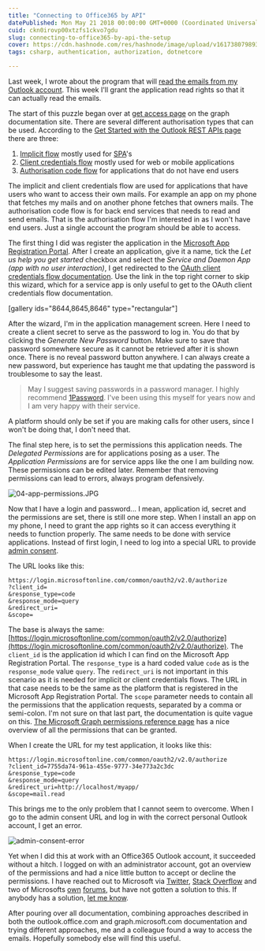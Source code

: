 ```yaml
---
title: "Connecting to Office365 by API"
datePublished: Mon May 21 2018 00:00:00 GMT+0000 (Coordinated Universal Time)
cuid: ckn0irovp00xtzfs1ckvo7gdu
slug: connecting-to-office365-by-api-the-setup
cover: https://cdn.hashnode.com/res/hashnode/image/upload/v1617380798930/8PvT_LCjv.jpeg
tags: csharp, authentication, authorization, dotnetcore

---
```



Last week, I wrote about the program that will [read the emails from my Outlook account](http://kenbonny.net/2018/05/14/connecting-to-office365-by-api-the-code/). This week I'll grant the application read rights so that it can actually read the emails.

The start of this puzzle began over at [get access page](https://developer.microsoft.com/en-us/graph/docs/concepts/auth_v2_service) on the graph documentation site. There are several different authorisation types that can be used. According to the [Get Started with the Outlook REST APIs page](https://docs.microsoft.com/en-us/outlook/rest/get-started) there are three:

1. [Implicit flow](https://docs.microsoft.com/en-us/azure/active-directory/develop/active-directory-v2-protocols-implicit) mostly used for [SPA](https://en.wikipedia.org/wiki/Single-page_application)'s
2. [Client credentials flow](https://docs.microsoft.com/en-us/azure/active-directory/develop/active-directory-v2-protocols-oauth-client-creds) mostly used for web or mobile applications
3. [Authorisation code flow](https://docs.microsoft.com/en-us/azure/active-directory/develop/active-directory-v2-protocols-oauth-code) for applications that do not have end users

The implicit and client credentials flow are used for applications that have users who want to access their own mails. For example an app on my phone that fetches my mails and on another phone fetches that owners mails. The authorisation code flow is for back end services that needs to read and send emails. That is the authorisation flow I'm interested in as I won't have end users. Just a single account the program should be able to access.

The first thing I did was register the application in the [Microsoft App Registration Portal](https://apps.dev.microsoft.com). After I create an application, give it a name, tick the _Let us help you get started_ checkbox and select the _Service and Daemon App (app with no user interaction)_, I get redirected to the [OAuth client credentials flow documentation](https://docs.microsoft.com/en-us/azure/active-directory/develop/active-directory-v2-protocols-oauth-client-creds). Use the link in the top right corner to skip this wizard, which for a service app is only useful to get to the OAuth client credentials flow documentation.

\[gallery ids="8644,8645,8646" type="rectangular"\]

After the wizard, I'm in the application management screen. Here I need to create a client secret to serve as the password to log in. You do that by clicking the _Generate New Password_ button. Make sure to save that password somewhere secure as it cannot be retrieved after it is shown once. There is no reveal password button anywhere. I can always create a new password, but experience has taught me that updating the password is troublesome to say the least.

> May I suggest saving passwords in a password manager. I highly recommend [1Password](https://1password.com/). I've been using this myself for years now and I am very happy with their service.

A platform should only be set if you are making calls for other users, since I won't be doing that, I don't need that.

The final step here, is to set the permissions this application needs. The _Delegated Permissions_ are for applications posing as a user. The _Application Permissions_ are for service apps like the one I am building now. These permissions can be edited later. Remember that removing permissions can lead to errors, always program defensively.

![04-app-permissions.JPG](https://cdn.hashnode.com/res/hashnode/image/upload/v1617380794701/Oc9L9dISI.jpeg)

Now that I have a login and password... I mean, application id, secret and the permissions are set, there is still one more step. When I install an app on my phone, I need to grant the app rights so it can access everything it needs to function properly. The same needs to be done with service applications. Instead of first login, I need to log into a special URL to provide [admin consent](https://developer.microsoft.com/en-us/graph/docs/concepts/auth_v2_service).

The URL looks like this:

```
https://login.microsoftonline.com/common/oauth2/v2.0/authorize
?client_id=
&response_type=code
&response_mode=query
&redirect_uri=
&scope=
```

The base is always the same: [https://login.microsoftonline.com/common/oauth2/v2.0/authorize](https://login.microsoftonline.com/common/oauth2/v2.0/authorize). The `client_id` is the application id which I can find on the Microsoft App Registration Portal. The `response_type` is a hard coded value `code` as is the `response_mode` value `query`. The `redirect_uri` is not important in this scenario as it is needed for implicit or client credentials flows. The URL in that case needs to be the same as the platform that is registered in the Microsoft App Registration Portal. The `scope` parameter needs to contain all the permissions that the application requests, separated by a comma or semi-colon. I'm not sure on that last part, the documentation is quite vague on this. [The Microsoft Graph permissions reference page](https://developer.microsoft.com/en-us/graph/docs/concepts/permissions_reference) has a nice overview of all the permissions that can be granted.

When I create the URL for my test application, it looks like this:

```
https://login.microsoftonline.com/common/oauth2/v2.0/authorize
?client_id=7755da74-961a-455e-9777-34e773a2c3dc
&response_type=code
&response_mode=query
&redirect_uri=http://localhost/myapp/
&scope=mail.read
```

This brings me to the only problem that I cannot seem to overcome. When I go to the admin consent URL and log in with the correct personal Outlook account, I get an error.

![admin-consent-error](https://cdn.hashnode.com/res/hashnode/image/upload/v1617380796238/6Qz8r96yb.jpeg)

Yet when I did this at work with an Office365 Outlook account, it succeeded without a hitch. I logged on with an administrator account, got an overview of the permissions and had a nice little button to accept or decline the permissions. I have reached out to Microsoft via [Twitter](https://twitter.com/bonny_ken/status/937374905238261760), [Stack Overflow](https://stackoverflow.com/questions/47728476/cannot-authorise-api-to-access-consumer-outlook-account) and two of Microsofts [own](https://social.msdn.microsoft.com/Forums/office/en-US/61570f47-1ff1-4427-b4f2-b03a75e1dc28/cannot-authorise-api-to-access-consumer-outlook-account?forum=Office365forDevelopers) [forums](https://social.msdn.microsoft.com/Forums/en-US/a72f4798-6561-487f-a2dc-1800571e77eb/cannot-authorise-api-to-access-consumer-outlook-account?forum=appsforoffice), but have not gotten a solution to this. If anybody has a solution, [let me know](http://kenbonny.net/contact/).

After pouring over all documentation, combining approaches described in both the outlook.office.com and graph.microsoft.com documentation and trying different approaches, me and a colleague found a way to access the emails. Hopefully somebody else will find this useful.
